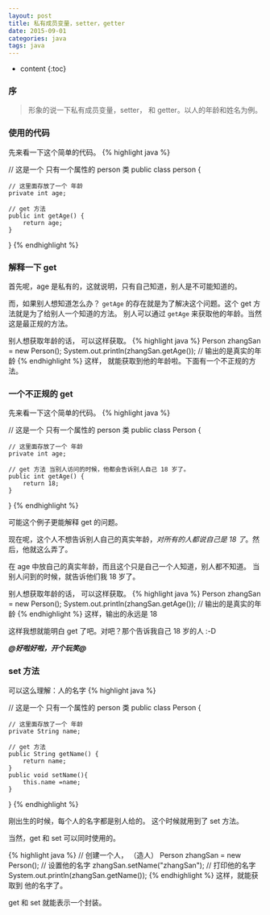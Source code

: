 ```yaml
---
layout: post
title: 私有成员变量，setter，getter
date: 2015-09-01
categories: java
tags: java
---
```


* content
{:toc}

### 序
> 形象的说一下私有成员变量，setter， 和 getter。以人的年龄和姓名为例。

### 使用的代码
先来看一下这个简单的代码。
{% highlight java %}

// 这是一个 只有一个属性的 person 类
public class person {

    // 这里面存放了一个 年龄
    private int age;
     
    // get 方法
    public int getAge() {
        return age;
    }
}
{% endhighlight %}

### 解释一下 get
首先呢，age 是私有的，这就说明，只有自己知道，别人是不可能知道的。

而，如果别人想知道怎么办？ `getAge` 的存在就是为了解决这个问题。这个 get 方法就是为了给别人一个知道的方法。
别人可以通过 `getAge` 来获取他的年龄。当然这是最正规的方法。

别人想获取年龄的话， 可以这样获取。
{% highlight java %}
Person zhangSan = new Person();
System.out.println(zhangSan.getAge());  // 输出的是真实的年龄
{% endhighlight %}
这样， 就能获取到他的年龄啦。下面有一个不正规的方法。

### 一个不正规的 get
先来看一下这个简单的代码。
{% highlight java %}

// 这是一个 只有一个属性的 person 类
public class Person {

    // 这里面存放了一个 年龄
    private int age;
     
    // get 方法 当别人访问的时候，他都会告诉别人自己 18 岁了。
    public int getAge() {
        return 18;
    }
}
{% endhighlight %}

可能这个例子更能解释 get 的问题。

现在呢，这个人不想告诉别人自己的真实年龄，*对所有的人都说自己是 18 了*。然后，他就这么弄了。

在 age 中放自己的真实年龄，而且这个只是自己一个人知道，别人都不知道。
当别人问到的时候，就告诉他们我 18 岁了。

别人想获取年龄的话， 可以这样获取。
{% highlight java %}
Person zhangSan = new Person();
System.out.println(zhangSan.getAge());  // 输出的是真实的年龄
{% endhighlight %}
这样，输出的永远是 18 

这样我想就能明白 get 了吧。对吧？那个告诉我自己 18 岁的人  :-D

_**@好啦好啦，开个玩笑@**_

### set 方法
可以这么理解：人的名字
{% highlight java %}

// 这是一个 只有一个属性的 person 类
public class Person {

    // 这里面存放了一个 年龄
    private String name;
     
    // get 方法 
    public String getName() {
        return name;
    }
    public void setName(){
        this.name =name;
    }
}
{% endhighlight %}

刚出生的时候，每个人的名字都是别人给的。 这个时候就用到了 set 方法。

当然，get 和 set 可以同时使用的。

{% highlight java %}
// 创建一个人， （造人）
Person zhangSan = new Person();
// 设置他的名字
zhangSan.setName("zhangSan");
// 打印他的名字
System.out.println(zhangSan.getName());
{% endhighlight %}
这样，就能获取到 他的名字了。

get 和 set 就能表示一个封装。